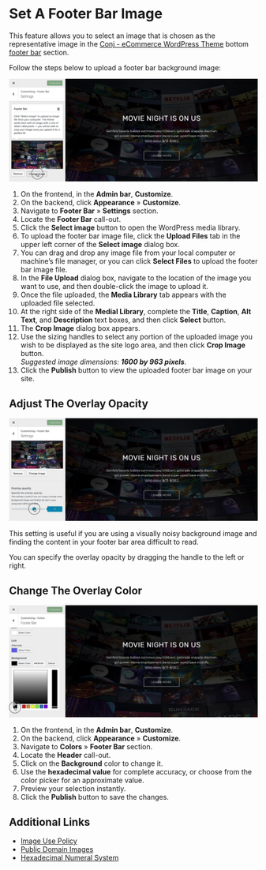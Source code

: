 # Set A Footer Bar Image

This feature allows you to select an image that is chosen as the representative image in the [Conj - eCommerce WordPress Theme](https://themeforest.net/item/conj-ecommerce-wordpress-theme/21935639?ref=mypreview) bottom [footer bar](widget-regions?id=footer-bar) section.

Follow the steps below to upload a footer bar background image:

![Set A Footer Bar Image](img/set-footer-bar-image.jpg)

1. On the frontend, in the **Admin bar**, **Customize**.
2. On the backend, click **Appearance** » **Customize**.
3. Navigate to **Footer Bar** » **Settings** section.
4. Locate the **Footer Bar** call-out.
5. Click the **Select image** button to open the WordPress media library.
6. To upload the footer bar image file, click the **Upload Files** tab in the upper left corner of the **Select image** dialog box.
7. You can drag and drop any image file from your local computer or machine’s file manager, or you can click **Select Files** to upload the footer bar image file.
8. In the **File Upload** dialog box, navigate to the location of the image you want to use, and then double-click the image to upload it.
9. Once the file uploaded, the **Media Library** tab appears with the uploaded file selected.
10. At the right side of the **Medial Library**, complete the **Title**, **Caption**, **Alt Text**, and **Description** text boxes, and then click **Select** button.
11. The **Crop Image** dialog box appears.
12. Use the sizing handles to select any portion of the uploaded image you wish to be displayed as the site logo area, and then click **Crop Image** button.<br/>*Suggested image dimensions: **1600 by 963 pixels**.*
13. Click the **Publish** button to view the uploaded footer bar image on your site.

## Adjust The Overlay Opacity

![Adjust The Overlay Opacity](img/adjust-footer-bar-image-overlay-opacity.jpg)

This setting is useful if you are using a visually noisy background image and finding the content in your footer bar area difficult to read.

You can specify the overlay opacity by dragging the handle to the left or right.

## Change The Overlay Color

![Change The Overlay Color](img/change-footer-bar-image-overlay-color.jpg)

1. On the frontend, in the **Admin bar**, **Customize**.
2. On the backend, click **Appearance** » **Customize**.
3. Navigate to **Colors** » **Footer Bar** section.
4. Locate the **Header** call-out.
5. Click on the **Background** color to change it.
6. Use the **hexadecimal value** for complete accuracy, or choose from the color picker for an approximate value.
7. Preview your selection instantly.
8. Click the **Publish** button to save the changes.

## Additional Links

* [Image Use Policy](https://en.wikipedia.org/wiki/Wikipedia:Image_use_policy)
* [Public Domain Images](https://en.wikipedia.org/wiki/Wikipedia:Public_domain_image_resources)
* [Hexadecimal Numeral System](https://simple.wikipedia.org/wiki/Hexadecimal_numeral_system)
